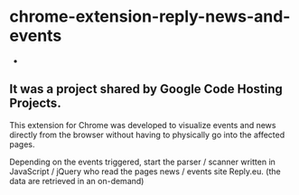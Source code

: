 # chrome-extension-reply-news-and-events
-
It was a project shared by Google Code Hosting Projects.
-

This extension for Chrome was developed to visualize events and news directly from the browser without having to physically go into the affected pages. 

Depending on the events triggered, start the parser / scanner written in JavaScript / jQuery who read the pages news / events site Reply.eu. 
(the data are retrieved in an on-demand)
